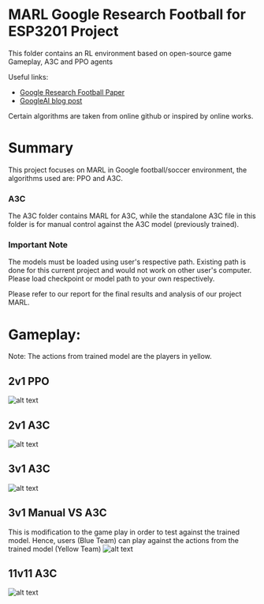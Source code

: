 # MARL Google Research Football for ESP3201 Project

This folder contains an RL environment based on open-source game Gameplay, A3C and PPO agents 


Useful links:

* [Google Research Football Paper](https://arxiv.org/abs/1907.11180)
* [GoogleAI blog post](https://ai.googleblog.com/2019/06/introducing-google-research-football.html)



Certain algorithms are taken from online github or inspired by online works.


# Summary
This project focuses on MARL in Google football/soccer environment, the algorithms used are: PPO and A3C.

### A3C

The A3C folder contains MARL for A3C, while the standalone A3C file in this folder is for manual control against the A3C model (previously trained).

### Important Note

The models must be loaded using user's respective path. Existing path is done for this current project  and would not work on other user's computer. Please load checkpoint or model path to your own respectively.

Please refer to our report for the final results and analysis of our project MARL.

# Gameplay:
Note: The actions from trained model are the players in yellow.
## 2v1 PPO
![alt text](/2v1_PPO.gif)
## 2v1 A3C
![alt text](/2v1_A3C.gif)
## 3v1 A3C
![alt text](/3v1_A3C.gif)
## 3v1 Manual VS A3C
This is modification to the game play in order to test against the trained model. Hence, users (Blue Team) can play against the actions from the trained model (Yellow Team)
![alt text](/3v1_manual.gif)
## 11v11 A3C
![alt text](/almost_scored_11v11.gif)


